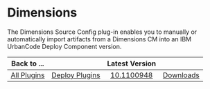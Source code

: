 
Dimensions
==========


The Dimensions Source Config plug-in enables you to manually or automatically import artifacts from a Dimensions CM into an IBM UrbanCode Deploy Component version.




|Back to ...||Latest Version||
| :---: | :---: | :---: | :---: |
|[All Plugins](../../index.md)|[Deploy Plugins](../README.md)|[10.1100948](https://raw.githubusercontent.com/UrbanCode/IBM-UCD-PLUGINS/main/files/DimensionsSourceConfig/DimensionsSourceConfig-10.1100948.zip)|[Downloads](downloads.md)|
